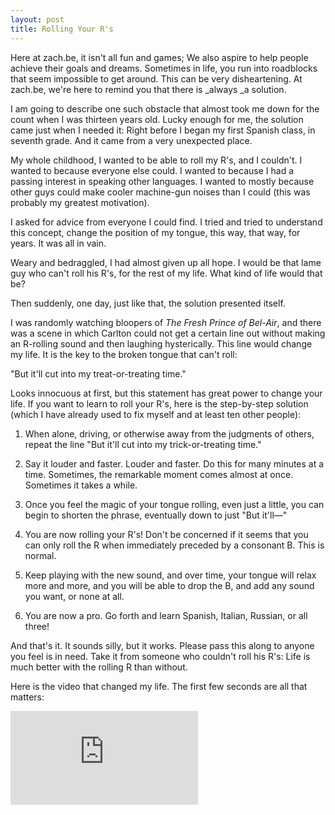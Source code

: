 ```yaml
---
layout: post
title: Rolling Your R's
---
```


Here at zach.be, it isn't all fun and games; We also aspire to help people achieve their goals and dreams. Sometimes in life, you run into roadblocks that seem impossible to get around. This can be very disheartening. At zach.be, we're here to remind you that there is _always _a solution.

I am going to describe one such obstacle that almost took me down for the count when I was thirteen years old. Lucky enough for me, the solution came just when I needed it: Right before I began my first Spanish class, in seventh grade. And it came from a very unexpected place.

My whole childhood, I wanted to be able to roll my R's, and I couldn't. I wanted to because everyone else could. I wanted to because I had a passing interest in speaking other languages. I wanted to mostly because other guys could make cooler machine-gun noises than I could (this was probably my greatest motivation).

I asked for advice from everyone I could find. I tried and tried to understand this concept, change the position of my tongue, this way, that way, for years. It was all in vain.

Weary and bedraggled, I had almost given up all hope. I would be that lame guy who can't roll his R's, for the rest of my life. What kind of life would that be?

Then suddenly, one day, just like that, the solution presented itself.

I was randomly watching bloopers of _The Fresh Prince of Bel-Air_, and there was a scene in which Carlton could not get a certain line out without making an R-rolling sound and then laughing hysterically. This line would change my life. It is the key to the broken tongue that can't roll:

"But it'll cut into my treat-or-treating time."

Looks innocuous at first, but this statement has great power to change your life. If you want to learn to roll your R's, here is the step-by-step solution (which I have already used to fix myself and at least ten other people):



	
  1. When alone, driving, or otherwise away from the judgments of others, repeat the line "But it'll cut into my trick-or-treating time."

	
  2. Say it louder and faster. Louder and faster. Do this for many minutes at a time. Sometimes, the remarkable moment comes almost at once. Sometimes it takes a while.

	
  3. Once you feel the magic of your tongue rolling, even just a little, you can begin to shorten the phrase, eventually down to just "But it'll—"

	
  4. You are now rolling your R's! Don't be concerned if it seems that you can only roll the R when immediately preceded by a consonant B. This is normal.

	
  5. Keep playing with the new sound, and over time, your tongue will relax more and more, and you will be able to drop the B, and add any sound you want, or none at all.

	
  6. You are now a pro. Go forth and learn Spanish, Italian, Russian, or all three!


And that's it. It sounds silly, but it works. Please pass this along to anyone you feel is in need. Take it from someone who couldn't roll his R's: Life is much better with the rolling R than without.

Here is the video that changed my life. The first few seconds are all that matters:


<iframe src="http://www.youtube.com/embed/Y04nxuL-CmE?rel=0" frameborder="0"> </iframe>

